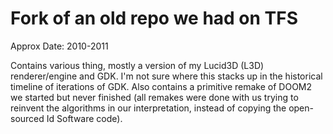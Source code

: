 Fork of an old repo we had on TFS
=================================

Approx Date: 2010-2011

Contains various thing, mostly a version of my Lucid3D (L3D) renderer/engine and GDK. I'm not sure where this stacks up in the historical timeline of iterations of GDK.
Also contains a primitive remake of DOOM2 we started but never finished (all remakes were done with us trying to reinvent the algorithms in our interpretation, instead of copying the open-sourced Id Software code).